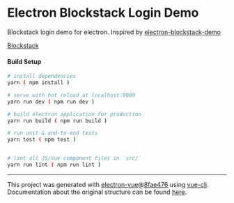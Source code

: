 # Electron Blockstack Login Demo

Blockstack login demo for electron.
Inspired by [electron-blockstack-demo](https://github.com/alvesjtiago/electron-blockstack-demo)

[Blockstack](https://blockstack.org)

#### Build Setup

```bash
# install dependencies
yarn ( npm install )

# serve with hot reload at localhost:9080
yarn run dev ( npm run dev )

# build electron application for production
yarn run build ( npm run build )

# run unit & end-to-end tests
yarn test ( npm test )


# lint all JS/Vue component files in `src/`
yarn run lint ( npm run lint )

```

---

This project was generated with [electron-vue](https://github.com/SimulatedGREG/electron-vue)@[8fae476](https://github.com/SimulatedGREG/electron-vue/tree/8fae4763e9d225d3691b627e83b9e09b56f6c935) using [vue-cli](https://github.com/vuejs/vue-cli). Documentation about the original structure can be found [here](https://simulatedgreg.gitbooks.io/electron-vue/content/index.html).
